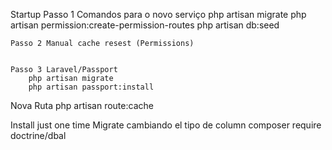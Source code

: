Startup 
    Passo 1 Comandos para o novo serviço
        php artisan migrate
        php artisan permission:create-permission-routes
        php artisan db:seed


    Passo 2 Manual cache resest (Permissions)
        

    Passo 3 Laravel/Passport
        php artisan migrate
        php artisan passport:install

Nova Ruta
    php artisan route:cache

Install just one time 
Migrate cambiando el tipo de column
    composer require doctrine/dbal